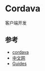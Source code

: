 # Cordava

客户端开发

## 参考

* [cordava](http://cordova.apache.org/) 
* [中文网](http://cordova.axuer.com/)
* [Guides](http://cordova.apache.org/docs/en/5.0.0/)
